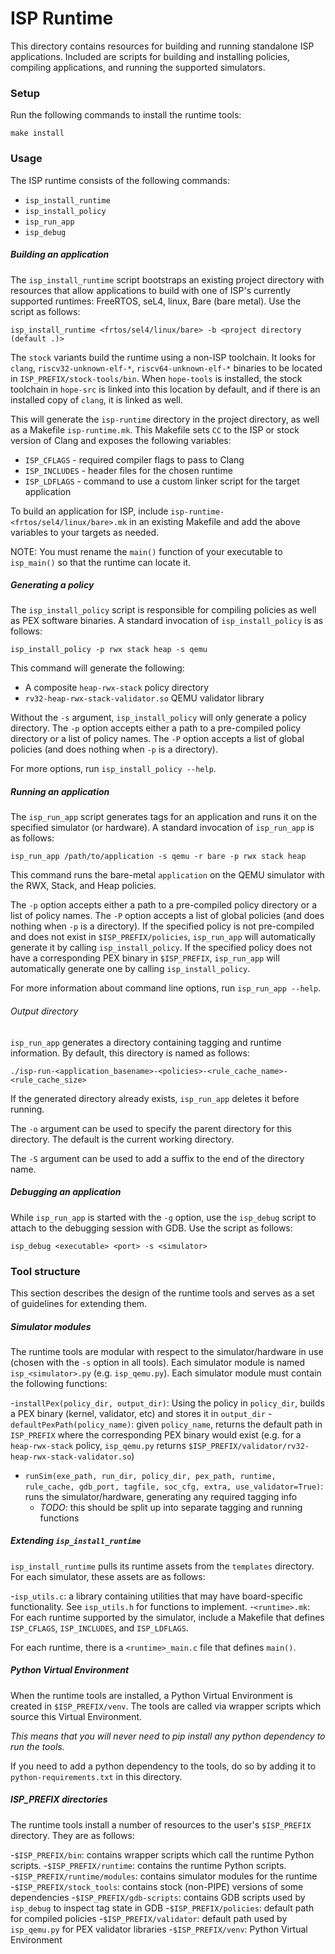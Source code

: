 # ISP Runtime

This directory contains resources for building and running standalone ISP applications.
Included are scripts for building and installing policies, compiling applications, and running the supported simulators.

### Setup

Run the following commands to install the runtime tools:

```
make install
```

### Usage

The ISP runtime consists of the following commands:

- `isp_install_runtime`
- `isp_install_policy`
- `isp_run_app`
- `isp_debug`

##### Building an application

The `isp_install_runtime` script bootstraps an existing project directory with resources that allow applications to build with one of
ISP's currently supported runtimes: FreeRTOS, seL4, linux, Bare (bare metal). Use the script as follows:

```
isp_install_runtime <frtos/sel4/linux/bare> -b <project directory (default .)>
```

The `stock` variants build the runtime using a non-ISP toolchain. It looks for `clang`, `riscv32-unknown-elf-*`, `riscv64-unknown-elf-*`  binaries to be located in `ISP_PREFIX/stock-tools/bin`. When `hope-tools` is installed, the stock toolchain in `hope-src` is linked into this location by default, and if there is an installed copy of `clang`, it is linked as well.

This will generate the `isp-runtime` directory in the project directory, as well as a Makefile `isp-runtime.mk`.
This Makefile sets `CC` to the ISP or stock version of Clang and exposes the following variables:

- `ISP_CFLAGS` - required compiler flags to pass to Clang
- `ISP_INCLUDES` - header files for the chosen runtime
- `ISP_LDFLAGS` - command to use a custom linker script for the target application

To build an application for ISP, include `isp-runtime-<frtos/sel4/linux/bare>.mk` in an existing Makefile and add the above variables to your targets as needed.

NOTE: You must rename the `main()` function of your executable to `isp_main()` so that the runtime can locate it.

##### Generating a policy

The `isp_install_policy` script is responsible for compiling policies as well as PEX software binaries. A standard invocation of `isp_install_policy` is as follows:

```
isp_install_policy -p rwx stack heap -s qemu
```

This command will generate the following:
- A composite `heap-rwx-stack` policy directory
- `rv32-heap-rwx-stack-validator.so` QEMU validator library

Without the `-s` argument, `isp_install_policy` will only generate a policy directory.
The `-p` option accepts either a path to a pre-compiled policy directory or a list of policy names.
The `-P` option accepts a list of global policies (and does nothing when `-p` is a directory).

For more options, run `isp_install_policy --help`.

##### Running an application

The `isp_run_app` script generates tags for an application and runs it on the specified simulator (or hardware). A standard invocation of `isp_run_app` is as follows:

```
isp_run_app /path/to/application -s qemu -r bare -p rwx stack heap
```

This command runs the bare-metal `application` on the QEMU simulator with the RWX, Stack, and Heap policies.

The `-p` option accepts either a path to a pre-compiled policy directory or a list of policy names.
The `-P` option accepts a list of global policies (and does nothing when `-p` is a directory).
If the specified policy is not pre-compiled and does not exist in `$ISP_PREFIX/policies`, `isp_run_app` will automatically generate it by calling `isp_install_policy`.
If the specified policy does not have a corresponding PEX binary in `$ISP_PREFIX`, `isp_run_app` will automatically generate one by calling `isp_install_policy`.

For more information about command line options, run `isp_run_app --help`.

###### Output directory

`isp_run_app` generates a directory containing tagging and runtime information. By default, this directory is named as follows:

```
./isp-run-<application_basename>-<policies>-<rule_cache_name>-<rule_cache_size>
```

If the generated directory already exists, `isp_run_app` deletes it before running.

The `-o` argument can be used to specify the parent directory for this directory. The default is the current working directory.

The `-S` argument can be used to add a suffix to the end of the directory name.

##### Debugging an application

While `isp_run_app` is started with the `-g` option, use the `isp_debug` script to attach to the debugging session with GDB. Use the script as follows:

```
isp_debug <executable> <port> -s <simulator>
```

### Tool structure

This section describes the design of the runtime tools and serves as a set of guidelines for extending them.

##### Simulator modules

The runtime tools are modular with respect to the simulator/hardware in use (chosen with the `-s` option in all tools).
Each simulator module is named `isp_<simulator>.py` (e.g. `isp_qemu.py`).
Each simulator module must contain the following functions:

-`installPex(policy_dir, output_dir)`: Using the policy in `policy_dir`, builds a PEX binary (kernel, validator, etc) and stores it in `output_dir`
-`defaultPexPath(policy_name)`: given `policy_name`, returns the default path in `ISP_PREFIX` where the corresponding PEX binary would exist (e.g. for a `heap-rwx-stack` policy, `isp_qemu.py` returns `$ISP_PREFIX/validator/rv32-heap-rwx-stack-validator.so`)
- `runSim(exe_path, run_dir, policy_dir, pex_path, runtime, rule_cache, gdb_port, tagfile, soc_cfg, extra, use_validator=True)`: runs the simulator/hardware, generating any required tagging info
  - *TODO*: this should be split up into separate tagging and running functions

##### Extending `isp_install_runtime`

`isp_install_runtime` pulls its runtime assets from the `templates` directory. For each simulator, these assets are as follows:

-`isp_utils.c`: a library containing utilities that may have board-specific functionality. See `isp_utils.h` for functions to implement.
-`<runtime>.mk`: For each runtime supported by the simulator, include a Makefile that defines `ISP_CFLAGS`, `ISP_INCLUDES`, and `ISP_LDFLAGS`.

For each runtime, there is a `<runtime>_main.c` file that defines `main()`.

##### Python Virtual Environment

When the runtime tools are installed, a Python Virtual Environment is created in `$ISP_PREFIX/venv`.
The tools are called via wrapper scripts which source this Virtual Environment.

*This means that you will never need to pip install any python dependency to run the tools.*

If you need to add a python dependency to the tools, do so by adding it to `python-requirements.txt` in this directory.

##### ISP_PREFIX directories

The runtime tools install a number of resources to the user's `$ISP_PREFIX` directory. They are as follows:

-`$ISP_PREFIX/bin`: contains wrapper scripts which call the runtime Python scripts.
-`$ISP_PREFIX/runtime`: contains the runtime Python scripts.
-`$ISP_PREFIX/runtime/modules`: contains simulator modules for the runtime
-`$ISP_PREFIX/stock_tools`: contains stock (non-PIPE) versions of some dependencies
-`$ISP_PREFIX/gdb-scripts`: contains GDB scripts used by `isp_debug` to inspect tag state in GDB
-`$ISP_PREFIX/policies`: default path for compiled policies
-`$ISP_PREFIX/validator`: default path used by `isp_qemu.py` for PEX validator libraries
-`$ISP_PREFIX/venv`: Python Virtual Environment
